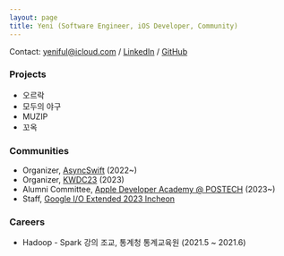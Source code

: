 ```yaml
---
layout: page
title: Yeni (Software Engineer, iOS Developer, Community)
---
```

Contact: yeniful@icloud.com
/
[LinkedIn](https://www.linkedin.com/in/yeniful/)
/
[GitHub](https://github.com)



### Projects
- 오르락
- 모두의 야구
- MUZIP
- 꼬옥

### Communities
- Organizer, [AsyncSwift](https://asyncswift.org) (2022~)
- Organizer, [KWDC23](https://kwdc.dev) (2023)
- Alumni Committee, [Apple Developer Academy @ POSTECH](https://developeracademy.postech.ac.kr/en/) (2023~) 
- Staff, [Google I/O Extended 2023 Incheon](https://festa.io/events/3780)

### Careers
- Hadoop - Spark 강의 조교, 통계청 통계교육원 (2021.5 ~ 2021.6)

